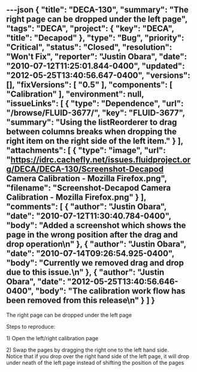 ---json
{
  "title": "DECA-130",
  "summary": "The right page can be dropped under the left page",
  "tags": "DECA",
  "project": {
    "key": "DECA",
    "title": "Decapod"
  },
  "type": "Bug",
  "priority": "Critical",
  "status": "Closed",
  "resolution": "Won't Fix",
  "reporter": "Justin Obara",
  "date": "2010-07-12T11:25:01.844-0400",
  "updated": "2012-05-25T13:40:56.647-0400",
  "versions": [],
  "fixVersions": [
    "0.5"
  ],
  "components": [
    "Calibration"
  ],
  "environment": null,
  "issueLinks": [
    {
      "type": "Dependence",
      "url": "/browse/FLUID-3677/",
      "key": "FLUID-3677",
      "summary": "Using the listReorderer to drag between columns breaks when dropping the right item on the right side of the left item."
    }
  ],
  "attachments": [
    {
      "type": "image",
      "url": "https://idrc.cachefly.net/issues.fluidproject.org/DECA/DECA-130/Screenshot-Decapod Camera Calibration - Mozilla Firefox.png",
      "filename": "Screenshot-Decapod Camera Calibration - Mozilla Firefox.png"
    }
  ],
  "comments": [
    {
      "author": "Justin Obara",
      "date": "2010-07-12T11:30:40.784-0400",
      "body": "Added a screenshot which shows the page in the wrong position after the drag and drop operation\n"
    },
    {
      "author": "Justin Obara",
      "date": "2010-07-14T09:26:54.925-0400",
      "body": "Currently we removed drag and drop due to this issue.\n"
    },
    {
      "author": "Justin Obara",
      "date": "2012-05-25T13:40:56.646-0400",
      "body": "The calibration work flow has been removed from this release\n"
    }
  ]
}
---
The right page can be dropped under the left page

Steps to reproduce:

1\) Open the left/right calibration page

2\) Swap  the pages by dragging the right one to the left hand side.\
Notice that if you drop over the right hand side of the left page, it will drop under neath of the left page instead of shifting the position of the pages

        